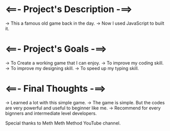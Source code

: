 # <==- Project's Description -==>
 -> This a famous old game back in the day. 
 -> Now I used JavaScript to built it.
 
# <==- Project's Goals -==>
 -> To Create a working game that I can enjoy.
 -> To improve my coding skill.
 -> To improve my designing skill.
 -> To speed up my typing skill.
 
# <==- Final Thoughts -==>
 -> Learned a lot with this simple game.
 -> The game is simple. But the codes are very powerful and useful to beginner like me.
 -> Recommend for every bignners and intermediate level developers.
 
 Special thanks to Meth Meth Method YouTube channel.
